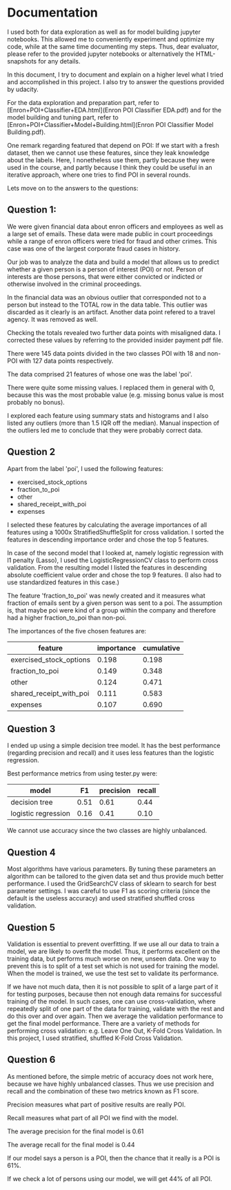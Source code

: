 # Documentation

I used both for data exploration as well as for model building jupyter notebooks.
This allowed me to conveniently experiment and optimize my code, while at the same
time documenting my steps. Thus, dear evaluator, please refer to the provided
jupyter notebooks or alternatively the HTML-snapshots for any details.

In this document, I try to document and explain on a higher level what I tried
and accomplished in this project. I also try to answer the questions provided
by udacity.

For the data exploration and preparation part, refer to
[Enron+POI+Classifier+EDA.html](Enron POI Classifier EDA.pdf) and for the model building and tuning part, refer to [Enron+POI+Classifier+Model+Building.html](Enron POI Classifier Model Building.pdf).

One remark regarding featured that depend on POI: If we start with a fresh
dataset, then we cannot use these features, since they leak knowledge about
the labels. Here, I nonetheless use them, partly because they were used in the
course, and partly because I think they could be useful in an iterative
approach, where one tries to find POI in several rounds.

Lets move on to the answers to the questions:

## Question 1:

We were given financial data about enron officers and employees as well as
a large set of emails. These data were made public in court proceedings while
a range of enron officers were tried for fraud and other crimes. This case
was one of the largest corporate fraud cases in history.

Our job was to analyze the data and build a model that allows us to predict
whether a given person is a person of interest (POI) or not. Person of interests
are those persons, that were either convicted or indicted or otherwise involved
in the criminal proceedings.

In the financial data was an obvious outlier that corresponded not to a person
but instead to the TOTAL row in the data table. This outlier was discarded as it
clearly is an artifact. Another data point refered to a travel agency. It was
removed as well.

Checking the totals revealed two further data points with misaligned data.
I corrected these values by referring to the provided insider payment pdf file.

There were 145 data points divided in the two classes POI with 18 and non-POI
with 127 data points respectively.

The data comprised 21 features of whose one was the label 'poi'.

There were quite some missing values. I replaced them in general with 0, because
this was the most probable value (e.g. missing bonus value is most probably no
bonus).

I explored each feature using summary stats and histograms and I also listed any
outliers (more than 1.5 IQR off the median). Manual inspection of the outliers
led me to conclude that they were probably correct data.

## Question 2

Apart from the label 'poi', I used the following features:

- exercised_stock_options
- fraction_to_poi
- other
- shared_receipt_with_poi
- expenses

I selected these features by calculating the average importances of all
features using a 1000x StratifiedShuffleSplit for cross validation. I sorted
the features in descending importance order and chose the top 5 features.

In case of the second model that I looked at, namely logistic regression
with l1 penalty (Lasso), I used the LogisticRegressionCV class to perform
cross validation. From the resulting model I listed the features in descending
absolute coefficient value order and chose the top 9 features. (I also had to
use standardized features in this case.)

The feature 'fraction_to_poi' was newly created and it measures what fraction
of emails sent by a given person was sent to a poi. The assumption is, that
maybe poi were kind of a group within the company and therefore had a higher fraction_to_poi than non-poi.

The importances of the five chosen features are:

feature                   | importance   | cumulative
------------------------  | ------------ | ----------
exercised_stock_options   | 0.198        | 0.198
fraction_to_poi           | 0.149        | 0.348
other                     | 0.124        | 0.471
shared_receipt_with_poi   | 0.111        | 0.583
expenses                  | 0.107        | 0.690


## Question 3

I ended up using a simple decision tree model. It has the best performance
(regarding precision and recall) and it uses less features than the logistic
regression.

Best performance metrics from using tester.py were:

model                |  F1     | precision    |  recall  
---------------      | ------- | ------------ | --------
decision tree        |  0.51   |   0.61       |    0.44  
logistic regression  |  0.16   |   0.41       |    0.10

We cannot use accuracy since the two classes are highly unbalanced.

## Question 4

Most algorithms have various parameters. By tuning these parameters an
algorithm can be tailored to the given data set and thus provide much better performance. I used the GridSearchCV class of sklearn to search for best
parameter settings. I was careful to use F1 as scoring criteria (since the
default is the useless accuracy) and used stratified shuffled cross validation.

## Question 5

Validation is essential to prevent overfitting. If we use all our data to
train a model, we are likely to overfit the model. Thus, it performs excellent
on the training data, but performs much worse on new, unseen data. One way to
prevent this is to split of a test set which is not used for training the
model. When the model is trained, we use the test set to validate its
performance.

If we have not much data, then it is not possible to split of a large part of
it for testing purposes, because then not enough data remains for successful
training of the model. In such cases, one can use cross-validation, where
repeatedly split of one part of the data for training, validate with the rest
and do this over and over again. Then we average the validation performance
to get the final model performance. There are a variety of methods for
performing cross validation: e.g. Leave One Out, K-Fold Cross Validation.
In this project, I used stratified, shuffled K-Fold Cross Validation.

## Question 6

As mentioned before, the simple metric of accuracy does not work here, because
we have highly unbalanced classes. Thus we use precision and recall and the
combination of these two metrics known as F1 score.

Precision measures what part of positive results are really POI.

Recall measures what part of all POI we find with the model.

The average precision for the final model is 0.61

The average recall for the final model is 0.44

If our model says a person is a POI, then the chance that it really is a POI is 61%.

If we check a lot of persons using our model, we will get 44% of all POI.
